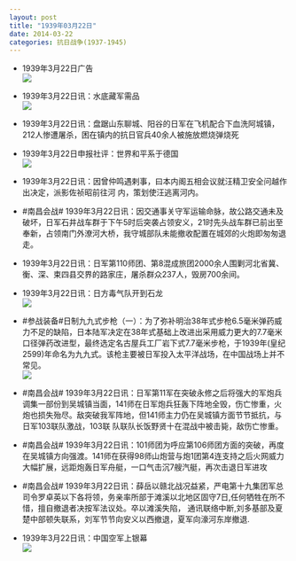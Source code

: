 ```yaml
---
layout: post
title: "1939年03月22日"
date: 2014-03-22
categories: 抗日战争(1937-1945)
---
```


<meta name="referrer" content="no-referrer" />

- 1939年3月22日广告 <br/><img src="https://ww2.sinaimg.cn/large/aca367d8jw1eeovwycpqsj20gp0h4gow.jpg" />

- 1939年3月22日讯：水底藏军需品 <br/><img src="https://ww1.sinaimg.cn/large/aca367d8jw1eeou6nuizxj20db0h0n05.jpg" />

- 1939年3月22日讯：盘踞山东聊城、阳谷的日军在飞机配合下血洗阿城镇，212人惨遭屠杀，困在镇内的抗日官兵40余人被施放燃烧弹烧死 

- 1939年3月22日申报社评：世界和平系于德国 <br/><img src="https://ww4.sinaimg.cn/large/aca367d8jw1eeosg8qio2j20p90x3au4.jpg" />

- 1939年3月22日讯：因曾仲鸣遇剌事，曰本内阁五相会议就汪精卫安全问越作出决定，派影佐祯昭前往河 内，策划使汪逃离河内。 

- #南昌会战# 1939年3月22日讯：因交通事关守军运输命脉，故公路交通未及破坏，日军石井战车群于下午5时后突袭占领安义，21时先头战车群已前出至奉新，占领南门外潦河大桥，我守城部队未能撤收配置在城郊的火炮即匆匆退走。 

- 1939年3月22日讯：日军第110师团、第8混成旅团2000余人围剿河北省冀、衡、深、束四县交界的路家庄，屠杀群众237人，毁房700余间。  

- 1939年3月22日讯：日方毒气队开到石龙 <br/><img src="https://ww4.sinaimg.cn/large/aca367d8jw1eeocuyv74xj202y05w74d.jpg" />

- #参战装备#日制九九式步枪（一）：为了弥补明治38年式步枪6.5毫米弹药威力不足的缺陷，日本陆军决定在38年式基础上改进出采用威力更大的7.7毫米口径弹药改进型，最终选定名古屋兵工厂岩下式7.7毫米步枪，于1939年(皇纪2599)年命名为九九式。该枪主要被日军投入太平洋战场，在中国战场上并不常见。 <br/><img src="https://ww2.sinaimg.cn/large/aca367d8jw1eeoategwomj20hd0goweu.jpg" />

- #南昌会战# 1939年3月22日讯：日军第11军在突破永修之后将强大的军炮兵调集一部份到吴城镇当面，141师在日军炮兵狂轰下阵地全毁，伤亡惨重，火炮也损失殆尽。敌突破我军阵地，但141师主力仍在吴城镇方面节节抵抗，与日军103联队激战，103联 队联队长饭野贤十在混战中被击毙，敌伤亡惨重。 

- #南昌会战# 1939年3月22日讯：101师团为呼应第106师团方面的突破，再度在吴城镇方向强渡。141师在获得98师山炮营与炮1团第4连支持之后火网威力大幅扩展，远距炮轰日军舟艇，一口气击沉7艘汽艇，再次击退日军进攻 

- #南昌会战# 1939年3月22日讯：薛岳以赣北战况益紧，严电第十九集团军总司令罗卓英以下各将领，务亲率所部于滩溪以北地区固守7日,任何牺牲在所不惜，擅自撤退者决按军法议处。卒以滩溪失陷， 通讯联络中断,刘多基部及夏楚中部顿失联系，刘军节节向安义以西撤退，夏军向濠河东岸撤退. 

- 1939年3月22日讯：中国空军上银幕 <br/><img src="https://ww4.sinaimg.cn/large/aca367d8jw1eens0d4hwsj20bu0m17ah.jpg" />

